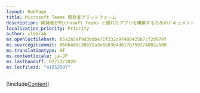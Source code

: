 ```yaml
---
layout: HubPage
title: Microsoft Teams 開発者プラットフォーム
description: 開発者がMicrosoft Teams と優れたアプリを構築するためのドキュメントが含まれています
localization_priority: Priority
author: clearab
ms.openlocfilehash: b5a2a5af9d3bdbe71f332c97400425b7cf2d979f
ms.sourcegitcommit: 060b486c38b72a3e6b63b4d617b759174082a508
ms.translationtype: HT
ms.contentlocale: ja-JP
ms.lasthandoff: 02/12/2020
ms.locfileid: "41953507"
---
```

[!include[Content](~/includes/landing-page.md)]
